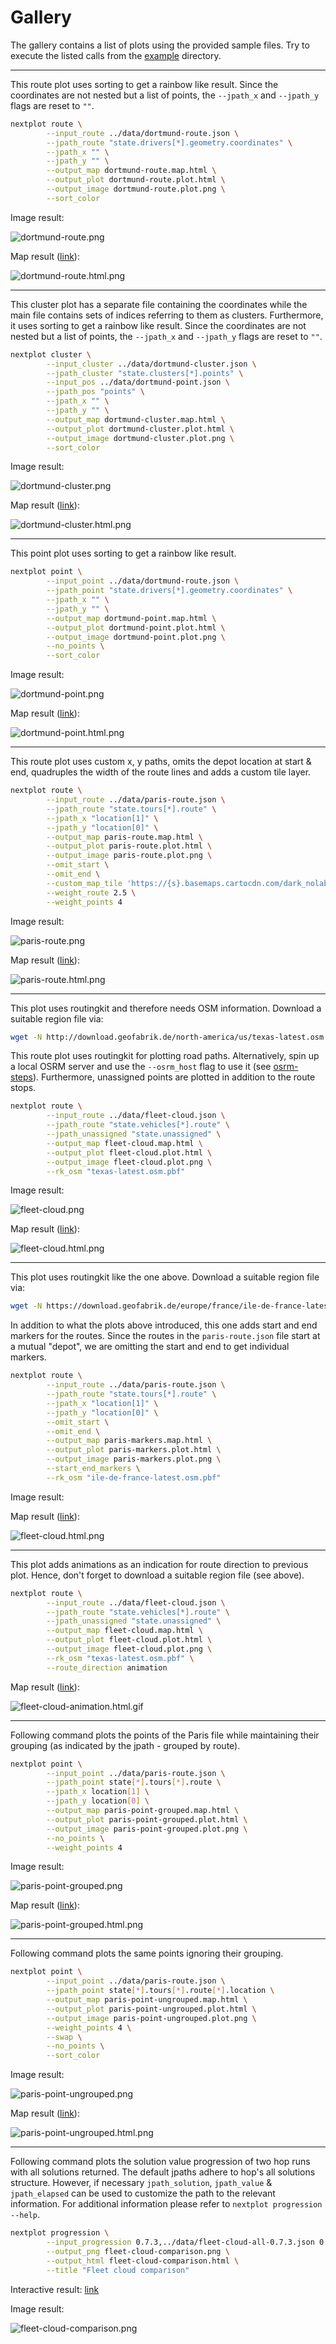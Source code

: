 # Gallery

The gallery contains a list of plots using the provided sample files. Try to
execute the listed calls from the [example](example) directory.

---

This route plot uses sorting to get a rainbow like result. Since the coordinates
are not nested but a list of points, the `--jpath_x` and `--jpath_y` flags are
reset to `""`.

```bash
nextplot route \
        --input_route ../data/dortmund-route.json \
        --jpath_route "state.drivers[*].geometry.coordinates" \
        --jpath_x "" \
        --jpath_y "" \
        --output_map dortmund-route.map.html \
        --output_plot dortmund-route.plot.html \
        --output_image dortmund-route.plot.png \
        --sort_color
```

Image result:

![dortmund-route.png](https://nextmv-io.github.io/nextplot/gallery/dortmund-route/dortmund-route.png)

Map result ([link](https://nextmv-io.github.io/nextplot/gallery/dortmund-route)):

![dortmund-route.html.png](https://nextmv-io.github.io/nextplot/gallery/dortmund-route/dortmund-route.html.png)

---

This cluster plot has a separate file containing the coordinates while the main
file contains sets of indices referring to them as clusters. Furthermore, it
uses sorting to get a rainbow like result. Since the coordinates are not nested
but a list of points, the `--jpath_x` and `--jpath_y` flags are reset to `""`.

```bash
nextplot cluster \
        --input_cluster ../data/dortmund-cluster.json \
        --jpath_cluster "state.clusters[*].points" \
        --input_pos ../data/dortmund-point.json \
        --jpath_pos "points" \
        --jpath_x "" \
        --jpath_y "" \
        --output_map dortmund-cluster.map.html \
        --output_plot dortmund-cluster.plot.html \
        --output_image dortmund-cluster.plot.png \
        --sort_color
```

Image result:

![dortmund-cluster.png](https://nextmv-io.github.io/nextplot/gallery/dortmund-cluster/dortmund-cluster.png)

Map result ([link](https://nextmv-io.github.io/nextplot/gallery/dortmund-cluster)):

![dortmund-cluster.html.png](https://nextmv-io.github.io/nextplot/gallery/dortmund-cluster/dortmund-cluster.html.png)

---

This point plot uses sorting to get a rainbow like result.

```bash
nextplot point \
        --input_point ../data/dortmund-route.json \
        --jpath_point "state.drivers[*].geometry.coordinates" \
        --jpath_x "" \
        --jpath_y "" \
        --output_map dortmund-point.map.html \
        --output_plot dortmund-point.plot.html \
        --output_image dortmund-point.plot.png \
        --no_points \
        --sort_color
```

Image result:

![dortmund-point.png](https://nextmv-io.github.io/nextplot/gallery/dortmund-point/dortmund-point.png)

Map result ([link](https://nextmv-io.github.io/nextplot/gallery/dortmund-point)):

![dortmund-point.html.png](https://nextmv-io.github.io/nextplot/gallery/dortmund-point/dortmund-point.html.png)

---

This route plot uses custom x, y paths, omits the depot location at start & end,
quadruples the width of the route lines and adds a custom tile layer.

```bash
nextplot route \
        --input_route ../data/paris-route.json \
        --jpath_route "state.tours[*].route" \
        --jpath_x "location[1]" \
        --jpath_y "location[0]" \
        --output_map paris-route.map.html \
        --output_plot paris-route.plot.html \
        --output_image paris-route.plot.png \
        --omit_start \
        --omit_end \
        --custom_map_tile 'https://{s}.basemaps.cartocdn.com/dark_nolabels/{z}/{x}/{y}{r}.png,DarkMatter no labels,<a href="http://www.openstreetmap.org/copyright">OpenStreetMap</a>' \
        --weight_route 2.5 \
        --weight_points 4
```

Image result:

![paris-route.png](https://nextmv-io.github.io/nextplot/gallery/paris-route/paris-route.png)

Map result ([link](https://nextmv-io.github.io/nextplot/gallery/paris-route)):

![paris-route.html.png](https://nextmv-io.github.io/nextplot/gallery/paris-route/paris-route.html.png)

---

This plot uses routingkit and therefore needs OSM information. Download a
suitable region file via:

```bash
wget -N http://download.geofabrik.de/north-america/us/texas-latest.osm.pbf
```

This route plot uses routingkit for plotting road paths. Alternatively, spin up
a local OSRM server and use the `--osrm_host` flag to use it (see
[osrm-steps][osrm-steps]). Furthermore, unassigned points are plotted in
addition to the route stops.

```bash
nextplot route \
        --input_route ../data/fleet-cloud.json \
        --jpath_route "state.vehicles[*].route" \
        --jpath_unassigned "state.unassigned" \
        --output_map fleet-cloud.map.html \
        --output_plot fleet-cloud.plot.html \
        --output_image fleet-cloud.plot.png \
        --rk_osm "texas-latest.osm.pbf"
```

Image result:

![fleet-cloud.png](https://nextmv-io.github.io/nextplot/gallery/fleet-cloud/fleet-cloud.png)

Map result ([link](https://nextmv-io.github.io/nextplot/gallery/fleet-cloud)):

![fleet-cloud.html.png](https://nextmv-io.github.io/nextplot/gallery/fleet-cloud/fleet-cloud.html.png)

---

This plot uses routingkit like the one above. Download a suitable region file
via:

```bash
wget -N https://download.geofabrik.de/europe/france/ile-de-france-latest.osm.pbf
```

In addition to what the plots above introduced, this one adds start and end
markers for the routes. Since the routes in the `paris-route.json` file start at
a mutual "depot", we are omitting the start and end to get individual markers.

```bash
nextplot route \
        --input_route ../data/paris-route.json \
        --jpath_route "state.tours[*].route" \
        --jpath_x "location[1]" \
        --jpath_y "location[0]" \
        --omit_start \
        --omit_end \
        --output_map paris-markers.map.html \
        --output_plot paris-markers.plot.html \
        --output_image paris-markers.plot.png \
        --start_end_markers \
        --rk_osm "ile-de-france-latest.osm.pbf"
```

Image result:

Map result ([link](https://nextmv-io.github.io/nextplot/gallery/paris-markers)):

![fleet-cloud.html.png](https://nextmv-io.github.io/nextplot/gallery/paris-markers/paris-markers.html.png)

---

This plot adds animations as an indication for route direction to previous plot.
Hence, don't forget to download a suitable region file (see above).

```bash
nextplot route \
        --input_route ../data/fleet-cloud.json \
        --jpath_route "state.vehicles[*].route" \
        --jpath_unassigned "state.unassigned" \
        --output_map fleet-cloud.map.html \
        --output_plot fleet-cloud.plot.html \
        --output_image fleet-cloud.plot.png \
        --rk_osm "texas-latest.osm.pbf" \
        --route_direction animation
```

Map result ([link](https://nextmv-io.github.io/nextplot/gallery/fleet-cloud/fleet-cloud-animation.html)):

![fleet-cloud-animation.html.gif](https://nextmv-io.github.io/nextplot/gallery/fleet-cloud/fleet-cloud-animation.gif)

---

Following command plots the points of the Paris file while maintaining their
grouping (as indicated by the jpath - grouped by route).

```bash
nextplot point \
        --input_point ../data/paris-route.json \
        --jpath_point state[*].tours[*].route \
        --jpath_x location[1] \
        --jpath_y location[0] \
        --output_map paris-point-grouped.map.html \
        --output_plot paris-point-grouped.plot.html \
        --output_image paris-point-grouped.plot.png \
        --no_points \
        --weight_points 4
```

Image result:

![paris-point-grouped.png](https://nextmv-io.github.io/nextplot/gallery/paris-point-grouped/paris-point-grouped.png)

Map result ([link](https://nextmv-io.github.io/nextplot/gallery/paris-point-grouped)):

![paris-point-grouped.html.png](https://nextmv-io.github.io/nextplot/gallery/paris-point-grouped/paris-point-grouped.html.png)

---

Following command plots the same points ignoring their grouping.

```bash
nextplot point \
        --input_point ../data/paris-route.json \
        --jpath_point state[*].tours[*].route[*].location \
        --output_map paris-point-ungrouped.map.html \
        --output_plot paris-point-ungrouped.plot.html \
        --output_image paris-point-ungrouped.plot.png \
        --weight_points 4 \
        --swap \
        --no_points \
        --sort_color
```

Image result:

![paris-point-ungrouped.png](https://nextmv-io.github.io/nextplot/gallery/paris-point-ungrouped/paris-point-ungrouped.png)

Map result ([link](https://nextmv-io.github.io/nextplot/gallery/paris-point-ungrouped)):

![paris-point-ungrouped.html.png](https://nextmv-io.github.io/nextplot/gallery/paris-point-ungrouped/paris-point-ungrouped.html.png)

---

Following command plots the solution value progression of two hop runs with all
solutions returned. The default jpaths adhere to hop's all solutions structure.
However, if necessary `jpath_solution`, `jpath_value` & `jpath_elapsed` can be
used to customize the path to the relevant information. For additional
information please refer to `nextplot progression --help`.

```bash
nextplot progression \
        --input_progression 0.7.3,../data/fleet-cloud-all-0.7.3.json 0.8,../data/fleet-cloud-all-0.8.json \
        --output_png fleet-cloud-comparison.png \
        --output_html fleet-cloud-comparison.html \
        --title "Fleet cloud comparison"
```

Interactive result: [link](https://nextmv-io.github.io/nextplot/gallery/fleet-cloud-comparison)

Image result:

![fleet-cloud-comparison.png](https://nextmv-io.github.io/nextplot/gallery/fleet-cloud-comparison/fleet-cloud-comparison.png)

[osrm-steps]: ../README.md#route-plotting-with-osrm-support

